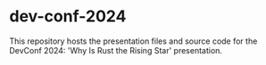 # dev-conf-2024
This repository hosts the presentation files and source code for the DevConf 2024: 'Why Is Rust the Rising Star' presentation.
